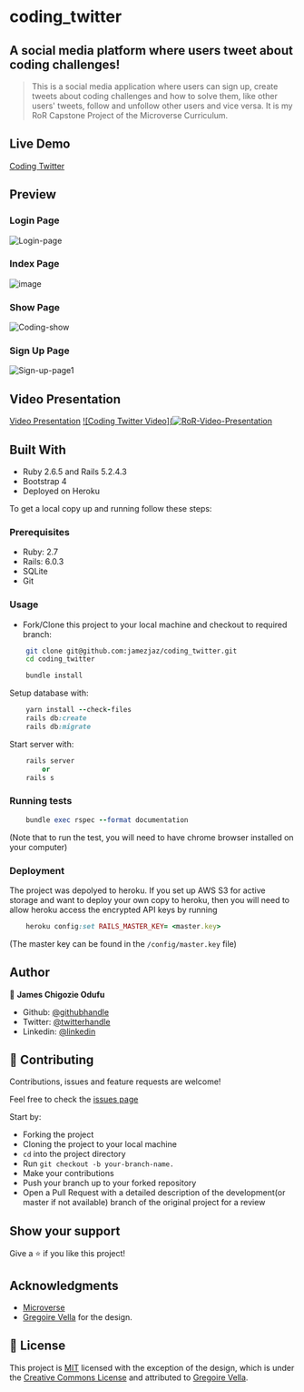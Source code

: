 # coding_twitter
## A social media platform where users tweet about coding challenges!
> This is a social media application where users can sign up, create tweets about coding challenges and how to solve them, like other users' tweets, follow and unfollow other users and vice versa.
It is my RoR Capstone Project of the Microverse Curriculum.

## Live Demo

[Coding Twitter](https://tranquil-plateau-08421.herokuapp.com/)

## Preview

### Login Page

![Login-page](https://user-images.githubusercontent.com/57812000/90254458-61cab280-de08-11ea-8eb5-a5f7376a7d0b.png)

### Index Page

![image](https://user-images.githubusercontent.com/57812000/90253649-18c62e80-de07-11ea-9c73-90dec5a30a25.png)

### Show Page

![Coding-show](https://user-images.githubusercontent.com/57812000/90254038-bb7ead00-de07-11ea-9fe3-798d36ca805e.png)

### Sign Up Page

![Sign-up-page1](https://user-images.githubusercontent.com/57812000/90254353-35af3180-de08-11ea-9cf8-ae66e6b46195.png)


## Video Presentation

  [Video Presentation](https://www.loom.com/share/c80fb6371c5444129da6138714200a87)
  [![Coding Twitter Video](![RoR-Video-Presentation](https://user-images.githubusercontent.com/57812000/90254616-aa826b80-de08-11ea-96d8-64c800404acf.png)](https://www.loom.com/share/c80fb6371c5444129da6138714200a87)

## Built With

- Ruby 2.6.5 and Rails 5.2.4.3
- Bootstrap 4
- Deployed on Heroku

To get a local copy up and running follow these steps:

### Prerequisites

- Ruby: 2.7
- Rails: 6.0.3
- SQLite
- Git

### Usage

- Fork/Clone this project to your local machine and checkout to required branch:

```Bash
    git clone git@github.com:jamezjaz/coding_twitter.git
    cd coding_twitter
```

```Ruby
    bundle install
```

Setup database with:

```Ruby
    yarn install --check-files
    rails db:create
    rails db:migrate
```

Start server with:

```Ruby
    rails server
        or
    rails s
```
### Running tests

```Ruby
    bundle exec rspec --format documentation
```
(Note that to run the test, you will need to have chrome browser installed on your computer)

### Deployment
The project was depolyed to heroku. If you set up AWS S3 for active storage and want to deploy your own copy to heroku, then you will need to allow heroku access the encrypted API keys by running

```Ruby
    heroku config:set RAILS_MASTER_KEY= <master.key>
```

(The master key can be found in the `/config/master.key` file)

## Author

👤 **James Chigozie Odufu**

- Github: [@githubhandle](https://github.com/jamezjaz)
- Twitter: [@twitterhandle](https://twitter.com/jamezjaz90)
- Linkedin: [@linkedin](https://linkedin.com/in/james-odufu-ba2a4a125)

## 🤝 Contributing

Contributions, issues and feature requests are welcome!

Feel free to check the [issues page](https://github.com/jamezjaz/coding_twitter/issues)

Start by:

- Forking the project
- Cloning the project to your local machine
- `cd` into the project directory
- Run `git checkout -b your-branch-name.`
- Make your contributions
- Push your branch up to your forked repository
- Open a Pull Request with a detailed description of the development(or master if not available) branch of the original project for a review

## Show your support

Give a ⭐️ if you like this project!

## Acknowledgments

- [Microverse](https://www.microverse.org)
- [Gregoire Vella](https://www.behance.net/gregoirevella) for the design.

## 📝 License

This project is [MIT](LICENSE) licensed with the exception of the design, which is under the [Creative Commons License](https://creativecommons.org/licenses/by-nc-nd/4.0/) and attributed to [Gregoire Vella](https://www.behance.net/gregoirevella).
